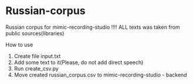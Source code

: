 # Russian-corpus
Russian corpus for mimic-recording-studio
!!!! ALL texts was taken from public sources(libraries)

How to use 
1. Create file input.txt
2. Add some text to it(Please, do not add direct speech)
3. Run create_csv.py
4. Move created russian_corpus.csv to mimic-recording-studio - backend
